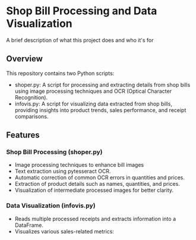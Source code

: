 
# Shop Bill Processing and Data Visualization

A brief description of what this project does and who it's for


## Overview

This repository contains two Python scripts:
- shoper.py: A script for processing and extracting details from shop bills using image processing techniques and OCR (Optical Character Recognition).
- infovis.py: A script for visualizing data extracted from shop bills, providing insights into product trends, sales performance, and receipt comparisons.

## Features
### Shop Bill Processing (shoper.py)
- Image processing techniques to enhance bill images
- Text extraction using pytesseract OCR.
- Automatic correction of common OCR errors in quantities and prices.
- Extraction of product details such as names, quantities, and prices.
- Visualization of intermediate processed images for better clarity.

### Data Visualization (infovis.py)
- Reads multiple processed receipts and extracts information into a DataFrame.
- Visualizes various sales-related metrics:
